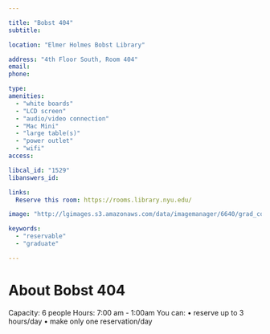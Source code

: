```yaml
---

title: "Bobst 404"
subtitle: 

location: "Elmer Holmes Bobst Library"

address: "4th Floor South, Room 404"
email: 
phone: 

type: 
amenities:
  - "white boards"
  - "LCD screen"
  - "audio/video connection"
  - "Mac Mini"
  - "large table(s)"
  - "power outlet"
  - "wifi"
access:

libcal_id: "1529"
libanswers_id: 

links:
  Reserve this room: https://rooms.library.nyu.edu/

image: "http://lgimages.s3.amazonaws.com/data/imagemanager/6640/grad_collabs.jpg"

keywords:
  - "reservable"
  - "graduate"

---
```


# About Bobst 404

Capacity: 6 people 
Hours: 7:00 am - 1:00am
You can:
• reserve up to 3 hours/day
• make only one reservation/day
